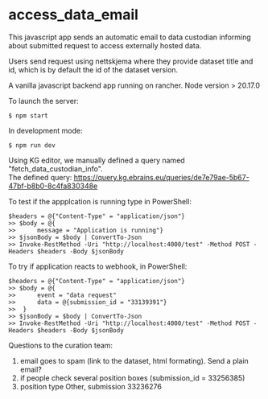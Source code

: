 # access_data_email

This javascript app sends an automatic email to data custodian informing about submitted request to access externally hosted data.

Users send request using nettskjema where they provide dataset title and id, which is by default the id of the dataset version.

A vanilla javascript backend app running on rancher. Node version > 20.17.0

To launch the server:

```
$ npm start
```

In development mode:

```
$ npm run dev
```

Using KG editor, we manually defined a query named "fetch_data_custodian_info".  
The defined query: https://query.kg.ebrains.eu/queries/de7e79ae-5b67-47bf-b8b0-8c4fa830348e

To test if the appplcation is running type in PowerShell:

```
$headers = @{"Content-Type" = "application/json"}
>> $body = @{
>>      message = "Application is running"}
>> $jsonBody = $body | ConvertTo-Json
>> Invoke-RestMethod -Uri "http://localhost:4000/test" -Method POST -Headers $headers -Body $jsonBody
```

To try if application reacts to webhook, in PowerShell:

```
$headers = @{"Content-Type" = "application/json"}
>> $body = @{
>>      event = "data request"
>>      data = @{submission_id = "33139391"}
>>  }
>> $jsonBody = $body | ConvertTo-Json
>> Invoke-RestMethod -Uri "http://localhost:4000/test" -Method POST -Headers $headers -Body $jsonBody
```

Questions to the curation team:

1. email goes to spam (link to the dataset, html formating). Send a plain email?
2. if people check several position boxes (submission_id = 33256385)
3. position type Other, submission 33236276
